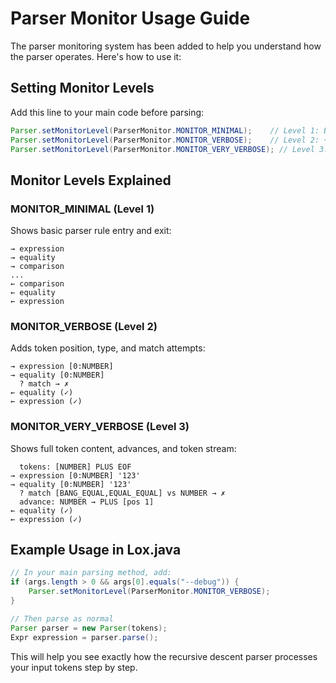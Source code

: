 # Parser Monitor Usage Guide

The parser monitoring system has been added to help you understand how the parser operates. Here's how to use it:

## Setting Monitor Levels

Add this line to your main code before parsing:

```java
Parser.setMonitorLevel(ParserMonitor.MONITOR_MINIMAL);    // Level 1: Basic rule entry/exit
Parser.setMonitorLevel(ParserMonitor.MONITOR_VERBOSE);    // Level 2: + token matching details
Parser.setMonitorLevel(ParserMonitor.MONITOR_VERY_VERBOSE); // Level 3: + token content and advances
```

## Monitor Levels Explained

### MONITOR_MINIMAL (Level 1)
Shows basic parser rule entry and exit:
```
→ expression
→ equality
→ comparison
...
← comparison
← equality
← expression
```

### MONITOR_VERBOSE (Level 2)
Adds token position, type, and match attempts:
```
→ expression [0:NUMBER]
→ equality [0:NUMBER]
  ? match → ✗
← equality (✓)
← expression (✓)
```

### MONITOR_VERY_VERBOSE (Level 3)
Shows full token content, advances, and token stream:
```
  tokens: [NUMBER] PLUS EOF
→ expression [0:NUMBER] '123'
→ equality [0:NUMBER] '123'
  ? match [BANG_EQUAL,EQUAL_EQUAL] vs NUMBER → ✗
  advance: NUMBER → PLUS [pos 1]
← equality (✓)
← expression (✓)
```

## Example Usage in Lox.java

```java
// In your main parsing method, add:
if (args.length > 0 && args[0].equals("--debug")) {
    Parser.setMonitorLevel(ParserMonitor.MONITOR_VERBOSE);
}

// Then parse as normal
Parser parser = new Parser(tokens);
Expr expression = parser.parse();
```

This will help you see exactly how the recursive descent parser processes your input tokens step by step.